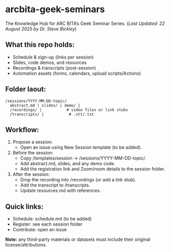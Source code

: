# arcbita-geek-seminars
The Knowledge Hub for ARC BITA’s Geek Seminar Series. 
(_Last Updated: 22 August 2025 by Dr. Steve Bickley_)

## What this repo holds:
* Schedule & sign-up (links per session)
* Slides, code demos, and resources
* Recordings & transcripts (post-session)
* Automation assets (forms, calendars, upload scripts/Actions)

## Folder laout:
```
/sessions/YYYY-MM-DD-topic/
  abstract.md | slides/ | demo/ |
  /recordings/ |           # video files or link stubs
  /transcripts/ |           # .vtt/.txt
```

## Workflow:
1. Propose a session:
    * Open an issue using New Session template (to be added).
2. Before the session:
    * Copy /templates/session → /sessions/YYYY-MM-DD-topic/.
    * Add abstract.md, slides, and any demo code.
    * Add the registration link and Zoom/room details to the session folder.
3. After the session:
    * Drop the recording into /recordings (or add a link stub).
    * Add the transcript to /transcripts.
    * Update resources.md with references.

## Quick links:
* Schedule: schedule.md (to be added)
* Register: see each session folder
* Contribute: open an issue

**Note:** any third-party materials or datasets must include their original license/attributions.
